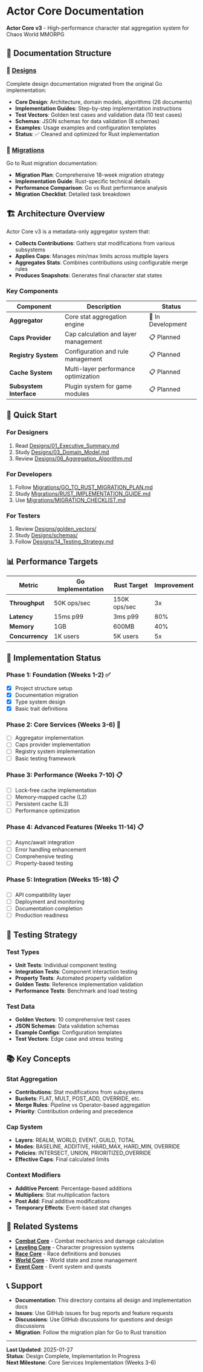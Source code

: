 # Actor Core Documentation

**Actor Core v3** - High-performance character stat aggregation system for Chaos World MMORPG

## 📁 Documentation Structure

### 🎯 [Designs](designs/)
Complete design documentation migrated from the original Go implementation:
- **Core Design**: Architecture, domain models, algorithms (26 documents)
- **Implementation Guides**: Step-by-step implementation instructions
- **Test Vectors**: Golden test cases and validation data (10 test cases)
- **Schemas**: JSON schemas for data validation (8 schemas)
- **Examples**: Usage examples and configuration templates
- **Status**: ✅ Cleaned and optimized for Rust implementation

### 🚀 [Migrations](migrations/)
Go to Rust migration documentation:
- **Migration Plan**: Comprehensive 18-week migration strategy
- **Implementation Guide**: Rust-specific technical details
- **Performance Comparison**: Go vs Rust performance analysis
- **Migration Checklist**: Detailed task breakdown

## 🏗️ Architecture Overview

Actor Core v3 is a metadata-only aggregator system that:

- **Collects Contributions**: Gathers stat modifications from various subsystems
- **Applies Caps**: Manages min/max limits across multiple layers
- **Aggregates Stats**: Combines contributions using configurable merge rules
- **Produces Snapshots**: Generates final character stat states

### Key Components

| Component | Description | Status |
|-----------|-------------|--------|
| **Aggregator** | Core stat aggregation engine | 🚧 In Development |
| **Caps Provider** | Cap calculation and layer management | 📋 Planned |
| **Registry System** | Configuration and rule management | 📋 Planned |
| **Cache System** | Multi-layer performance optimization | 📋 Planned |
| **Subsystem Interface** | Plugin system for game modules | 📋 Planned |

## 🚀 Quick Start

### For Designers
1. Read [Designs/01_Executive_Summary.md](designs/01_Executive_Summary.md)
2. Study [Designs/03_Domain_Model.md](designs/03_Domain_Model.md)
3. Review [Designs/06_Aggregation_Algorithm.md](designs/06_Aggregation_Algorithm.md)

### For Developers
1. Follow [Migrations/GO_TO_RUST_MIGRATION_PLAN.md](migrations/GO_TO_RUST_MIGRATION_PLAN.md)
2. Study [Migrations/RUST_IMPLEMENTATION_GUIDE.md](migrations/RUST_IMPLEMENTATION_GUIDE.md)
3. Use [Migrations/MIGRATION_CHECKLIST.md](migrations/MIGRATION_CHECKLIST.md)

### For Testers
1. Review [Designs/golden_vectors/](designs/golden_vectors/)
2. Study [Designs/schemas/](designs/schemas/)
3. Follow [Designs/14_Testing_Strategy.md](designs/14_Testing_Strategy.md)

## 📊 Performance Targets

| Metric | Go Implementation | Rust Target | Improvement |
|--------|------------------|-------------|-------------|
| **Throughput** | 50K ops/sec | 150K ops/sec | 3x |
| **Latency** | 15ms p99 | 3ms p99 | 80% |
| **Memory** | 1GB | 600MB | 40% |
| **Concurrency** | 1K users | 5K users | 5x |

## 🔧 Implementation Status

### Phase 1: Foundation (Weeks 1-2) ✅
- [x] Project structure setup
- [x] Documentation migration
- [x] Type system design
- [x] Basic trait definitions

### Phase 2: Core Services (Weeks 3-6) 🚧
- [ ] Aggregator implementation
- [ ] Caps provider implementation
- [ ] Registry system implementation
- [ ] Basic testing framework

### Phase 3: Performance (Weeks 7-10) 📋
- [ ] Lock-free cache implementation
- [ ] Memory-mapped cache (L2)
- [ ] Persistent cache (L3)
- [ ] Performance optimization

### Phase 4: Advanced Features (Weeks 11-14) 📋
- [ ] Async/await integration
- [ ] Error handling enhancement
- [ ] Comprehensive testing
- [ ] Property-based testing

### Phase 5: Integration (Weeks 15-18) 📋
- [ ] API compatibility layer
- [ ] Deployment and monitoring
- [ ] Documentation completion
- [ ] Production readiness

## 🧪 Testing Strategy

### Test Types
- **Unit Tests**: Individual component testing
- **Integration Tests**: Component interaction testing
- **Property Tests**: Automated property validation
- **Golden Tests**: Reference implementation validation
- **Performance Tests**: Benchmark and load testing

### Test Data
- **Golden Vectors**: 10 comprehensive test cases
- **JSON Schemas**: Data validation schemas
- **Example Configs**: Configuration templates
- **Test Vectors**: Edge case and stress testing

## 📚 Key Concepts

### Stat Aggregation
- **Contributions**: Stat modifications from subsystems
- **Buckets**: FLAT, MULT, POST_ADD, OVERRIDE, etc.
- **Merge Rules**: Pipeline vs Operator-based aggregation
- **Priority**: Contribution ordering and precedence

### Cap System
- **Layers**: REALM, WORLD, EVENT, GUILD, TOTAL
- **Modes**: BASELINE, ADDITIVE, HARD_MAX, HARD_MIN, OVERRIDE
- **Policies**: INTERSECT, UNION, PRIORITIZED_OVERRIDE
- **Effective Caps**: Final calculated limits

### Context Modifiers
- **Additive Percent**: Percentage-based additions
- **Multipliers**: Stat multiplication factors
- **Post Add**: Final additive modifications
- **Temporary Effects**: Event-based stat changes

## 🔗 Related Systems

- **[Combat Core](../../crates/combat-core/)** - Combat mechanics and damage calculation
- **[Leveling Core](../../crates/leveling-core/)** - Character progression systems
- **[Race Core](../../crates/race-core/)** - Race definitions and bonuses
- **[World Core](../../crates/world-core/)** - World state and zone management
- **[Event Core](../../crates/event-core/)** - Event system and quests

## 📞 Support

- **Documentation**: This directory contains all design and implementation docs
- **Issues**: Use GitHub issues for bug reports and feature requests
- **Discussions**: Use GitHub discussions for questions and design discussions
- **Migration**: Follow the migration plan for Go to Rust transition

---

**Last Updated**: 2025-01-27  
**Status**: Design Complete, Implementation In Progress  
**Next Milestone**: Core Services Implementation (Weeks 3-6)
